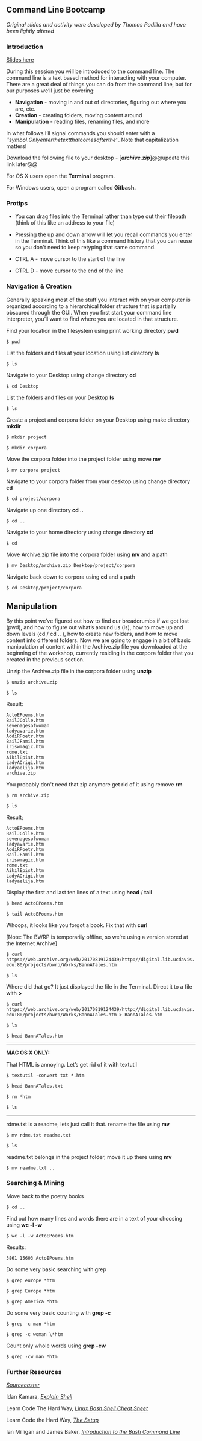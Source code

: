 ## Command Line Bootcamp

*Original slides and activity were developed by Thomas Padilla and have been lightly altered*

### Introduction
[Slides here](https://docs.google.com/presentation/d/1ikyXzrrbHEa9JUi14quuGZFMnEkye8tNtKaCVYJawAw/edit?usp=sharing)

During this session you will be introduced to the command line. The
command line is a text based method for interacting with your computer.
There are a great deal of things you can do from the command line, but
for our purposes we’ll just be covering:

-   **Navigation** - moving in and out of directories, figuring out
    where you are, etc.
-   **Creation** - creating folders, moving content around
-   **Manipulation** - reading files, renaming files, and more

In what follows I’ll signal commands you should enter with a '$'
symbol. Only enter the text that comes after the ‘$’. Note that capitalization matters!

Download the following file to your desktop -
[***archive.zip***]@@update this link later@@

For OS X users open the **Terminal** program.

For Windows users, open a program called **Gitbash.**

### Protips

-   You can drag files into the Terminal rather than type out their filepath (think of this like an address to your file)

-   Pressing the up and down arrow will let you recall commands you enter in the Terminal. Think of this like a command history that you can reuse so you don't need to keep retyping that same command.

-   CTRL A - move cursor to the start of the line

-   CTRL D - move cursor to the end of the line

### Navigation & Creation

Generally speaking most of the stuff you interact with on your computer
is organized according to a hierarchical folder structure that is partially obscured through the GUI. When you first start your command line interpreter, you’ll want to find where you are located in that structure.

Find your location in the filesystem using print working directory
**pwd**

`$ pwd`

List the folders and files at your location using list directory **ls**

`$ ls`

Navigate to your Desktop using change directory **cd**

`$ cd Desktop`

List the folders and files on your Desktop **ls**

`$ ls`

Create a project and corpora folder on your Desktop using make
directory **mkdir**

`$ mkdir project`

`$ mkdir corpora`

Move the corpora folder into the project folder using move **mv**

`$ mv corpora project`

Navigate to your corpora folder from your desktop using change
directory **cd**

`$ cd project/corpora`

Navigate up one directory **cd ..**

`$ cd ..`

Navigate to your home directory using change directory **cd**

`$ cd`

Move Archive.zip file into the corpora folder using **mv** and a path

`$ mv Desktop/archive.zip Desktop/project/corpora`

Navigate back down to corpora using **cd** and a path

`$ cd Desktop/project/corpora`

## Manipulation

By this point we’ve figured out how to find our breadcrumbs if we got lost (pwd), and how to figure out what’s around us (ls), how to move up and down levels (cd / cd .. ), how to create new folders, and how to move content into different folders. Now we are going to engage in a bit of basic manipulation of content within the Archive.zip file you downloaded at the beginning of the workshop, currently residing in the corpora folder that you created in the previous section.

Unzip the Archive.zip file in the corpora folder using **unzip**

`$ unzip archive.zip`

`$ ls`

Result:

```
ActoEPoems.htm
BailJColle.htm
sevenagesofwoman
ladyavarie.htm
AddiRPoetr.htm
BailJFamil.htm
iriswmagic.htm
rdme.txt
AikilEpist.htm
LadyAOrigi.htm
ladyaelija.htm
archive.zip
```

You probably don't need that zip anymore get rid of it using remove **rm**

`$ rm archive.zip`

`$ ls`

Result;

```
ActoEPoems.htm
BailJColle.htm
sevenagesofwoman
ladyavarie.htm
AddiRPoetr.htm
BailJFamil.htm
iriswmagic.htm
rdme.txt
AikilEpist.htm
LadyAOrigi.htm
ladyaelija.htm
```

Display the first and last ten lines of a text using **head** / **tail**

`$ head ActoEPoems.htm`

`$ tail ActoEPoems.htm`

Whoops, it looks like you forgot a book. Fix that with **curl**

[Note: The BWRP is temporarily offline, so we’re using a version stored at the Internet Archive\]

`$ curl
https://web.archive.org/web/20170819124439/http://digital.lib.ucdavis.edu:80/projects/bwrp/Works/BannATales.htm`

`$ ls`

Where did that go? It just displayed the file in the Terminal. Direct it to a file with **>**

`$ curl
https://web.archive.org/web/20170819124439/http://digital.lib.ucdavis.edu:80/projects/bwrp/Works/BannATales.htm > BannATales.htm`

`$ ls`

`$ head BannATales.htm`

----

**MAC OS X ONLY:**

That HTML is annoying. Let’s get rid of it with textutil

`$ textutil -convert txt *.htm`

`$ head BannATales.txt`

`$ rm *htm`

`$ ls`

----


rdme.txt is a readme, lets just call it that. rename the file using **mv**

`$ mv rdme.txt readme.txt`

`$ ls`

readme.txt belongs in the project folder, move it up there using **mv**

`$ mv readme.txt ..`

### Searching & Mining

Move back to the poetry books

`$ cd ..`

Find out how many lines and words there are in a text of your choosing using **wc -l -w**

`$ wc -l -w ActoEPoems.htm`

Results:

```
3861 15603 ActoEPoems.htm
```

Do some very basic searching with grep

`$ grep europe *htm`

`$ grep Europe *htm`

`$ grep America *htm`

Do some very basic counting with **grep -c**

`$ grep -c man *htm`

`$ grep -c woman \*htm`

Count only whole words using **grep -cw**

`$ grep -cw man *htm`

### Further Resources

[*Sourcecaster*](https://datapraxis.github.io/sourcecaster/)

Idan Kamara, [*Explain Shell*](http://explainshell.com/)

Learn Code The Hard Way, [*Linux Bash Shell Cheat
Sheet*](http://cli.learncodethehardway.org/bash_cheat_sheet.pdf)

Learn Code the Hard Way, [*The
Setup*](http://cli.learncodethehardway.org/book/ex1.html)

Ian Milligan and James Baker, [*Introduction to the Bash Command
Line*](http://programminghistorian.org/lessons/intro-to-bash)
